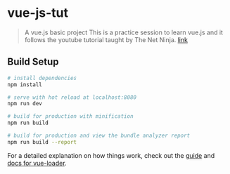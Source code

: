 # vue-js-tut

> A vue.js basic project
> This is a practice session to learn vue.js and it follows the youtube tutorial taught by The Net Ninja. [link](https://www.youtube.com/watch?v=5LYrN_cAJoA&index=1&list=PL4cUxeGkcC9gQcYgjhBoeQH7wiAyZNrYa)

## Build Setup

``` bash
# install dependencies
npm install

# serve with hot reload at localhost:8080
npm run dev

# build for production with minification
npm run build

# build for production and view the bundle analyzer report
npm run build --report
```

For a detailed explanation on how things work, check out the [guide](http://vuejs-templates.github.io/webpack/) and [docs for vue-loader](http://vuejs.github.io/vue-loader).
